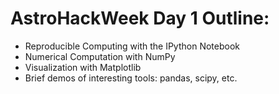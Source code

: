 AstroHackWeek Day 1 Outline:
===========================

- Reproducible Computing with the IPython Notebook
- Numerical Computation with NumPy
- Visualization with Matplotlib
- Brief demos of interesting tools: pandas, scipy, etc.
